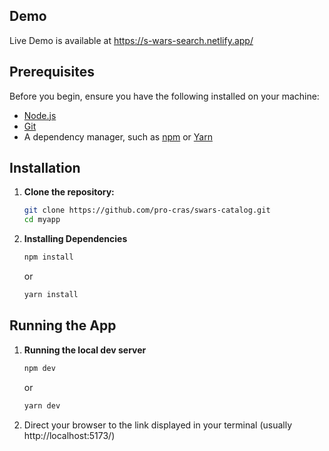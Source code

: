 ## Demo

Live Demo is available at https://s-wars-search.netlify.app/

## Prerequisites

Before you begin, ensure you have the following installed on your machine:

- [Node.js](https://nodejs.org/)
- [Git](https://git-scm.com/)
- A dependency manager, such as [npm](https://www.npmjs.com/package/npm) or [Yarn](https://yarnpkg.com/)

## Installation

1. **Clone the repository:**

   ```sh
   git clone https://github.com/pro-cras/swars-catalog.git
   cd myapp
   ```

1. **Installing Dependencies**
   ```sh
   npm install
   ```
   or
   ```sh
   yarn install
   ```

## Running the App

1. **Running the local dev server**
   ```sh
   npm dev
   ```
   or
   ```sh
   yarn dev
   ```
1. Direct your browser to the link displayed in your terminal (usually http://localhost:5173/)
